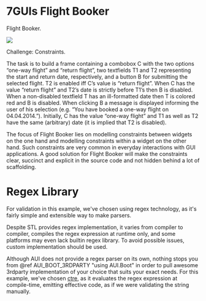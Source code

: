 # 7GUIs Flight Booker

<!-- aui:example 7guis -->
Flight Booker.

![](imgs/docs/imgs/wjhsdflksdnjv.webp)

Challenge: Constraints.

The task is to build a frame containing a combobox C with the two options “one-way flight” and “return flight”, two
textfields T1 and T2 representing the start and return date, respectively, and a button B for submitting the selected
flight. T2 is enabled iff C’s value is “return flight”. When C has the value “return flight” and T2’s date is strictly
before T1’s then B is disabled. When a non-disabled textfield T has an ill-formatted date then T is colored red and B is
disabled. When clicking B a message is displayed informing the user of his selection (e.g. “You have booked a one-way
flight on 04.04.2014.”). Initially, C has the value “one-way flight” and T1 as well as T2 have the same (arbitrary)
date (it is implied that T2 is disabled).

The focus of Flight Booker lies on modelling constraints between widgets on the one hand and modelling constraints
within a widget on the other hand. Such constraints are very common in everyday interactions with GUI applications. A
good solution for Flight Booker will make the constraints clear, succinct and explicit in the source code and not hidden
behind a lot of scaffolding.

<!-- aui:include examples/7guis/flight_booker/src/main.cpp -->

# Regex Library

For validation in this example, we've chosen using regex technology, as it's fairly simple and extensible way to
make parsers.

Despite STL provides regex implementation, it varies from compiler to compiler, compiles the regex expression at runtime
only, and some platforms may even lack builtin regex library. To avoid possible issues, custom implementation should be
used.

Although AUI does not provide a regex parser on its own, nothing stops you from @ref AUI_BOOT_3RDPARTY "using AUI.Boot"
in order to pull awesome 3rdparty implementation of your choice that suits your exact needs. For this example, we've
chosen [ctre](https://github.com/hanickadot/compile-time-regular-expressions), as it evaluates the regex expression at
compile-time, emitting effective code, as if we were validating the string manually.

<!-- aui:include examples/7guis/flight_booker/CMakeLists.txt -->

